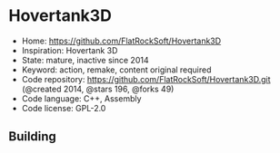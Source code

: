 # Hovertank3D

- Home: https://github.com/FlatRockSoft/Hovertank3D
- Inspiration: Hovertank 3D
- State: mature, inactive since 2014
- Keyword: action, remake, content original required
- Code repository: https://github.com/FlatRockSoft/Hovertank3D.git (@created 2014, @stars 196, @forks 49)
- Code language: C++, Assembly
- Code license: GPL-2.0

## Building
